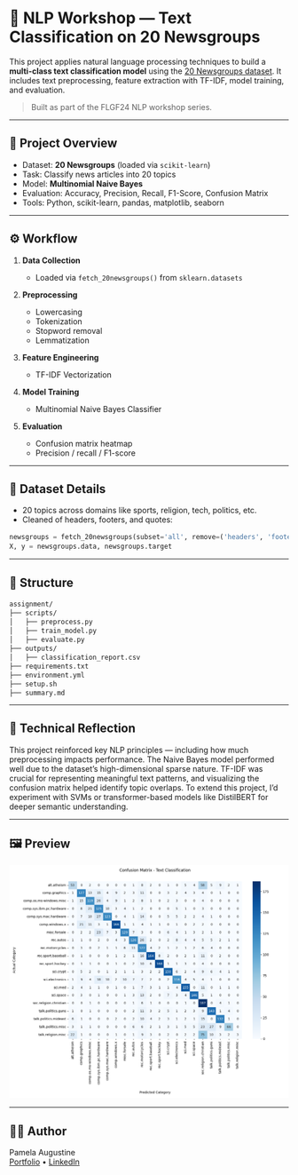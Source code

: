 # 🧠 NLP Workshop — Text Classification on 20 Newsgroups

This project applies natural language processing techniques to build a **multi-class text classification model** using the [20 Newsgroups dataset](https://scikit-learn.org/stable/datasets/real_world.html#newsgroups-dataset). It includes text preprocessing, feature extraction with TF-IDF, model training, and evaluation.

> Built as part of the FLGF24 NLP workshop series.

---

## 📂 Project Overview

- Dataset: **20 Newsgroups** (loaded via `scikit-learn`)
- Task: Classify news articles into 20 topics
- Model: **Multinomial Naive Bayes**
- Evaluation: Accuracy, Precision, Recall, F1-Score, Confusion Matrix
- Tools: Python, scikit-learn, pandas, matplotlib, seaborn

---

## ⚙️ Workflow

1. **Data Collection**
   - Loaded via `fetch_20newsgroups()` from `sklearn.datasets`

2. **Preprocessing**
   - Lowercasing
   - Tokenization
   - Stopword removal
   - Lemmatization

3. **Feature Engineering**
   - TF-IDF Vectorization

4. **Model Training**
   - Multinomial Naive Bayes Classifier

5. **Evaluation**
   - Confusion matrix heatmap
   - Precision / recall / F1-score

---

## 🧪 Dataset Details

- 20 topics across domains like sports, religion, tech, politics, etc.
- Cleaned of headers, footers, and quotes:
```python
newsgroups = fetch_20newsgroups(subset='all', remove=('headers', 'footers', 'quotes'))
X, y = newsgroups.data, newsgroups.target
```

---

## 📁 Structure

```
assignment/
├── scripts/
│   ├── preprocess.py
│   ├── train_model.py
│   ├── evaluate.py
├── outputs/
│   ├── classification_report.csv
├── requirements.txt
├── environment.yml
├── setup.sh
├── summary.md
```

---

## 📝 Technical Reflection

This project reinforced key NLP principles — including how much preprocessing impacts performance. The Naive Bayes model performed well due to the dataset’s high-dimensional sparse nature. TF-IDF was crucial for representing meaningful text patterns, and visualizing the confusion matrix helped identify topic overlaps. To extend this project, I’d experiment with SVMs or transformer-based models like DistilBERT for deeper semantic understanding.

---

## 🖼️ Preview

![Project Preview](./assignment/outputs/text_classification_visualization.png)  

---

## 👩‍💻 Author

Pamela Augustine  
[Portfolio](https://yourportfolio.com) • [LinkedIn](https://linkedin.com/in/pamela-augustine)
